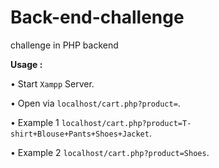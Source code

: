 # Back-end-challenge
challenge in PHP backend


<strong>Usage :</strong>

• Start ``Xampp`` Server.

• Open via `` localhost/cart.php?product= ``.

•  Example 1 `` localhost/cart.php?product=T-shirt+Blouse+Pants+Shoes+Jacket ``.

•  Example 2 `` localhost/cart.php?product=Shoes ``.
